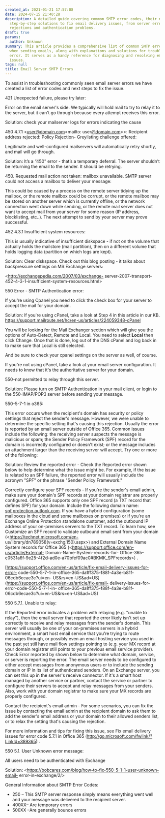 ```yaml
---
created_at: 2021-01-21 17:57:08
date: 2024-07-15 21:40:28
description: A detailed guide covering common SMTP error codes, their meanings, and
  step-by-step solutions to fix email delivery issues, from server errors to policy
  rejections and authentication problems.
draft: true
params:
  author: Unknown
summary: This article provides a comprehensive list of common SMTP error codes encountered
  when sending emails, along with explanations and solutions for troubleshooting each
  error. It serves as a handy reference for diagnosing and resolving email delivery
  issues.
tags: null
title: Email Server SMTP Errors
---
```



To assist in troubleshooting commonly seen email server errors we have created
a list of error codes and next steps to fix the issue.

421 Unexpected failure, please try later:

Error on the email server's side. We typically will hold mail to try to relay
it to the server, but it can't go through because every attempt receives this
error.

Solution: check your mailserver logs for errors indicating the cause

450 4.7.1 <[user@domain.com](mailto:hollidays@slmclaw.com)<mailto:
user[@domain.com](mailto:hollidays@slmclaw.com)>>: Recipient address rejected:
Policy Rejection- Greylisting challenge offered:

Legitimate and well-configured mailservers will automatically retry shortly,
and mail will go through.

Solution: It’s a “450” error - that’s a temporary deferral. The server
shouldn’t be returning the email to the sender. It should be retrying.

450\. Requested mail action not taken: mailbox unavailable. SMTP server could
not access a mailbox to deliver your message:

This could be caused by a process on the remote server tidying up the mailbox,
or the remote mailbox could be corrupt, or the remote mailbox may be stored on
another server which is currently offline, or the network connection went down
while sending, or the remote mail server does not want to accept mail from
your server for some reason (IP address, blocklisting, etc..). The next
attempt to send by your server may prove successful.

452 4.3.1 Insufficient system resources:

This is usually indicative of insufficient diskspace - if not on the volume
that actually holds the mailstore (mail partition), then on a different volume
that holds logging data (partition on which logs are kept).

Solution: Clear diskspace. Check out this blog posting - it talks about
backpressure settings on MS Exchange servers:

<http://exchangepedia.com/2007/03/exchange-
server-2007-transport-452-4-3-1-insufficient-system-resources.html>

550 Error - SMTP Authentication error:

If you're using Cpanel you need to click the check box for your server to
accept the mail for your domain.

Solution: If you're using cPanel, take a look at Step 4 in this article in our
KB. [https://support.mailroute.net/hc/en-us/articles/224059348-cPanel
](https://support.mailroute.net/hc/en-us/articles/224059348-cPanel)

You will be looking for the Mail Exchanger section which will give you the
options of Auto-Detect, Remote and Local. You need to select **Local** then
click Change. Once that is done, log out of the DNS cPanel and log back in to
make sure that Local is still selected.

And be sure to check your cpanel settings on the server as well, of course.

If you're not using cPanel, take a look at your email server configuration. It
needs to know that it's the authoritative server for your domain.

550-not permitted to relay through this server.

Solution: Please turn on SMTP Authentication in your mail client, or login to
the 550-IMAP/POP3 server before sending your message.

550-5-7-1 in o365:

This error occurs when the recipient's domain has security or policy settings
that reject the sender's message. However, we were unable to determine the
specific setting that's causing this rejection. Usually the error is reported
by an email server outside of Office 365. Common issues include the following:
the receiving server suspects the message is malicious or spam; the Sender
Policy Framework (SPF) record for the domain is incorrectly configured or
doesn't exist; or the message includes an attachment larger than the receiving
server will accept. Try one or more of the following:

Solution: Review the reported error - Check the Reported error shown below to
help determine what the issue might be. For example, if the issue is related
to an SPF failure, the reported error will usually include the acronym "SPF"
or the phrase "Sender Policy Framework."

Correctly configure your SPF records - If you're the sender's email admin,
make sure your domain's SPF records at your domain registrar are properly
configured. Office 365 supports only one SPF record (a TXT record that defines
SPF) for your domain. Include the following domain name:
[spf.protection.outlook.com](http://spf.protection.outlook.com/). If you have
a hybrid configuration (some mailboxes in the cloud and some mailboxes on
premises) or if you're an Exchange Online Protection standalone customer, add
the outbound IP address of your on-premises servers to the TXT record. To
learn how, see Customize an SPF record to validate outbound email sent from
your domain (<https://technet.microsoft.com/en-
us/library/dn789058(v=exchg.150).aspx>) and External Domain Name System
records for Office 365 (<https://support.office.com/en-us/article/External-
Domain-Name-System-records-for-
Office-365-c0531a6f-9e25-4f2d-ad0e-a70bfef09ac0#BKMK_SPFrecords>) .

[https://support.office.com/en-us/article/fix-email-delivery-issues-for-error-
code-550-5-7-1-in-office-365-da1ff375-f88f-4a3e-b81f-06cdb6ecae3c?ui=en-
US&rs=en-US&ad=US](https://support.office.com/en-us/article/fix-email-
delivery-issues-for-error-code-550-5-7-1-in-
office-365-da1ff375-f88f-4a3e-b81f-06cdb6ecae3c?ui=en-US&rs=en-US&ad=US)

550 5.7.1. Unable to relay:

If the Reported error indicates a problem with relaying (e.g. "unable to
relay"), then the email server that reported the error likely isn't set up
correctly to receive and relay messages from the sender's domain. This server
will usually be one of your on-premises servers in a hybrid environment, a
smart host email service that you're trying to route messages through, or
possibly even an email hosting service you used in the past yet still have
mail flow settings pointing to (e.g. your MX record at your domain registrar
still points to your previous email service provider). Check Error reported by
shown below to determine what domain, service, or server is reporting the
error. The email server needs to be configured to either accept messages from
anonymous users or to include the sending domain or IP in its list of
authenticated senders. On an Exchange server, you can set this up in the
server's receive connector. If it's a smart host managed by another service or
partner, contact the service or partner to configure their servers to accept
and relay messages from your senders. Also, work with your domain registrar to
make sure your MX records are properly configured.

Contact the recipient's email admin - For some scenarios, you can fix the
issue by contacting the email admin at the recipient domain to ask them to add
the sender's email address or your domain to their allowed senders list, or to
relax the setting that's causing the rejection.

For more information and tips for fixing this issue, see Fix email delivery
issues for error code 5.7.1 in Office 365
(<http://go.microsoft.com/fwlink/?LinkId=389365>) .

550 5.1. User Unknown error message:

All users need to be authenticated with Exchange

Solution: <https://bobcares.com/blog/how-to-fix-550-5-1-1-user-unknown-email-
error-in-exchange/2/>

General Information about SMTP Error Codes:

  * 250 – This SMTP server response simply means everything went well and your message was delivered to the recipient server.
  * 400XX– Are temporary errors
  * 500XX –Are generally bounce errors

